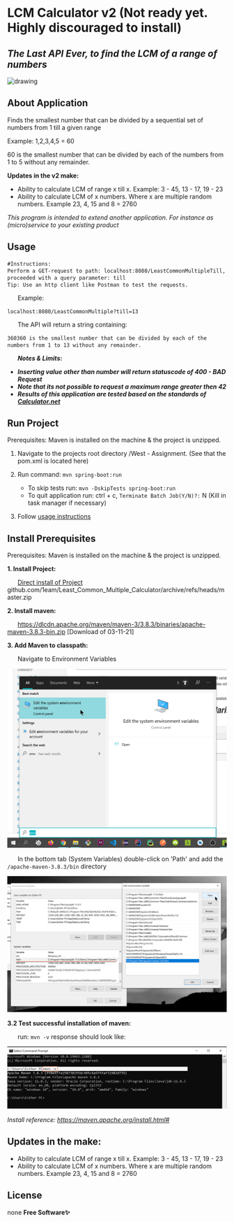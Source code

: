 # LCM Calculator v2 (Not ready yet. Highly discouraged to install)
## _*The Last API Ever, to find the LCM of a range of numbers*_

<img src="https://3.bp.blogspot.com/-oGZMRz-z0Ho/WJAuvFCLv5I/AAAAAAAAEiU/9-o6cIouVoMIE7ISZH8wmMHKue-GsnTbQCLcB/s400/lcm2.PNG" alt="drawing" width="200"/>


## About Application
Finds the smallest number that can be divided by a sequential set of numbers from 1 till a given range

Example: 1,2,3,4,5 = 60

60 is the smallest number that can be divided by each of the numbers from 1 to 5 without any remainder.

**Updates in the v2 make:**
- Ability to calculate LCM of range x till x. Example: 3 - 45, 13 - 17, 19 - 23
- Ability to calculate LCM of x numbers. Where x are multiple random numbers. Example 23, 4, 15 and 8 = 2760

_This program is intended to extend another application. For instance as (micro)service to your existing product_


## Usage
    #Instructions:
    Perform a GET-request to path: localhost:8080/LeastCommonMultipleTill, proceeded with a query parameter: till
    Tip: Use an http client like Postman to test the requests.
    
&nbsp;&nbsp;&nbsp;&nbsp;&nbsp;&nbsp;Example:

    localhost:8080/LeastCommonMultiple?till=13

&nbsp;&nbsp;&nbsp;&nbsp;&nbsp;&nbsp;The API will return a string containing:

    360360 is the smallest number that can be divided by each of the numbers from 1 to 13 without any remainder.

&nbsp;&nbsp;&nbsp;&nbsp;&nbsp;&nbsp;_**Notes & Limits:**_

 - _**Inserting value other than number will return statuscode of 400 - BAD Request**_
 - _**Note that its not possible to request a maximum range greater then 42**_
 - _**Results of this application are tested based on the standards of [Calculator.net](https://www.calculator.net/lcm-calculator.html?numberinputs)**_


## Run Project
Prerequisites: Maven is installed on the machine & the project is unzipped.

1. Navigate to the projects root directory /West - Assignment. (See that the pom.xml is located here)

2. Run command: ```mvn spring-boot:run```
	- To skip tests run: ```mvn -DskipTests spring-boot:run```
	- To quit application run: ctrl + c, ```Terminate Batch Job(Y/N)?:``` N (Kill in task manager if necessary)
3. Follow [usage instructions](#usage)


## Install Prerequisites
Prerequisites: Maven is installed on the machine & the project is unzipped.

**1. Install Project:**

&nbsp;&nbsp;&nbsp;&nbsp;&nbsp;&nbsp;[Direct install of Project](https://github.com/1eam/Least_Common_Multiple_Calculator/archive/refs/heads/master.zip) github.com/1eam/Least_Common_Multiple_Calculator/archive/refs/heads/master.zip
 
**2. Install maven:**
 	 
&nbsp;&nbsp;&nbsp;&nbsp;&nbsp;&nbsp;https://dlcdn.apache.org/maven/maven-3/3.8.3/binaries/apache-maven-3.8.3-bin.zip [Download of 03-11-21]
 
**3. Add Maven to classpath:**
 
&nbsp;&nbsp;&nbsp;&nbsp;&nbsp;&nbsp;Navigate to Environment Variables

![Find Environment Variables](https://github.com/1eam/Least_Common_Multiple_Calculator/blob/master/installation%20instruction%20docs/Navigate%20to%20Environment%20Variables.png?raw=true)
 	
&nbsp;&nbsp;&nbsp;&nbsp;&nbsp;&nbsp;In the bottom tab (System Variables) double-click on 'Path' and add the ```/apache-maven-3.8.3/bin``` directory

![System-Variables_Path](https://github.com/1eam/Least_Common_Multiple_Calculator/blob/master/installation%20instruction%20docs/System-Variables_Path.png?raw=true)
 
**3.2 Test successful installation of maven:**

&nbsp;&nbsp;&nbsp;&nbsp;&nbsp;&nbsp;run: ```mvn -v``` response should look like:

![Run Maven Test](https://github.com/1eam/Least_Common_Multiple_Calculator/blob/master/installation%20instruction%20docs/Run%20Maven%20Test.png?raw=true)

_Install reference: https://maven.apache.org/install.html#_


## Updates in the make:
- Ability to calculate LCM of range x till x. Example: 3 - 45, 13 - 17, 19 - 23
- Ability to calculate LCM of x numbers. Where x are multiple random numbers. Example 23, 4, 15 and 8 = 2760


## License
none **Free Software✨**